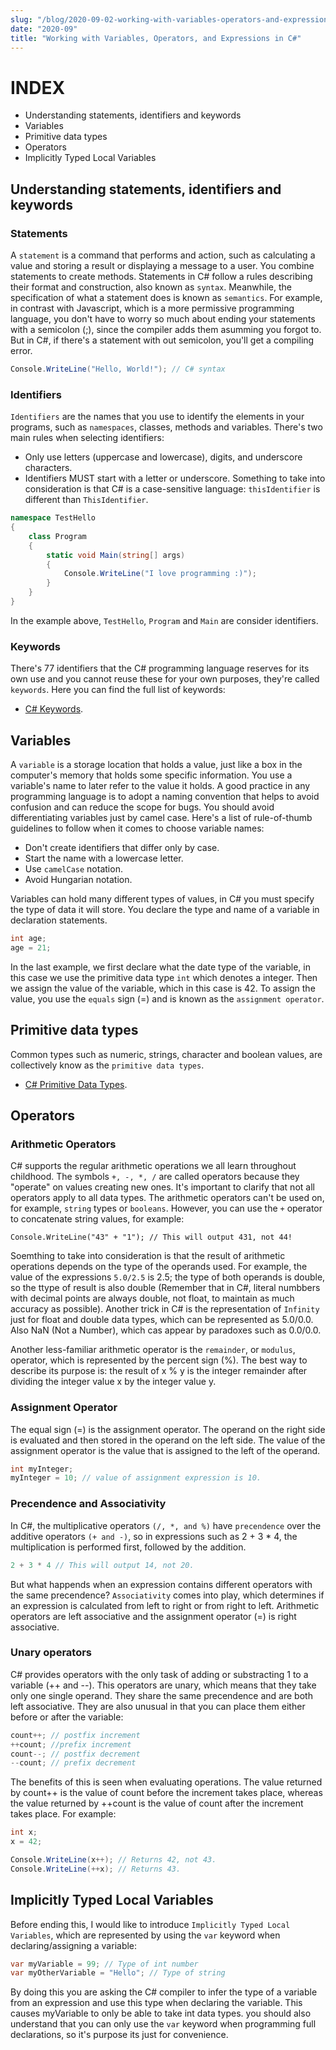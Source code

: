 ```yaml
---
slug: "/blog/2020-09-02-working-with-variables-operators-and-expressions-in-c-sharp"
date: "2020-09"
title: "Working with Variables, Operators, and Expressions in C#"
---
```


# INDEX
- Understanding statements, identifiers and keywords
- Variables
- Primitive data types
- Operators
- Implicitly Typed Local Variables

## Understanding statements, identifiers and keywords
### Statements
A `statement` is a command that performs and action, such as calculating a value and storing a result or displaying a message to a user. You combine statements to create methods. Statements in C# follow a rules describing their format and construction, also known as `syntax`. Meanwhile, the specification of what a statement does is known as `semantics`. For example, in contrast with Javascript, which is a more permissive programming language, you don't have to worry so much about ending your statements with a semicolon (;), since the compiler adds them asumming you forgot to. But in C#, if there's a statement with out semicolon, you'll get a compiling error.

```csharp
Console.WriteLine("Hello, World!"); // C# syntax
```

### Identifiers
`Identifiers` are the names that you use to identify the elements in your programs, such as `namespaces`, classes, methods and variables. There's two main rules when selecting identifiers:
- Only use letters (uppercase and lowercase), digits, and underscore characters.
- Identifiers MUST start with a letter or underscore.
Something to take into consideration is that C# is a case-sensitive language: `thisIdentifier` is different than `ThisIdentifier`.

```csharp
namespace TestHello
{
    class Program
    {
        static void Main(string[] args)
        {
            Console.WriteLine("I love programming :)");
        }
    }
}
```
In the example above, `TestHello`, `Program` and `Main` are consider identifiers.

### Keywords
There's 77 identifiers that the C# programming language reserves for its own use and you cannot reuse these for your own purposes, they're called `keywords`. Here you can find the full list of keywords:
- [C# Keywords](https://docs.microsoft.com/en-us/dotnet/csharp/language-reference/keywords).

## Variables
A `variable` is a storage location that holds a value, just like a box in the computer's memory that holds some specific information. You use a variable's name to later refer to the value it holds. A good practice in any programming language is to adopt a naming convention that helps to avoid confusion and can reduce the scope for bugs. You should avoid differentiating variables just by camel case. Here's a list of rule-of-thumb guidelines to follow when it comes to choose variable names:
- Don't create identifiers that differ only by case.
- Start the name with a lowercase letter.
- Use `camelCase` notation.
- Avoid Hungarian notation.

Variables can hold many different types of values, in C# you must specify the type of data it will store. You declare the type and name of a variable in declaration statements.
```csharp
int age;
age = 21;
```
In the last example, we first declare what the date type of the variable, in this case we use the primitive data type `int` which denotes a integer. Then we assign the value of the variable, which in this case is 42. To assign the value, you use the `equals` sign (=) and is known as the `assignment operator`.

## Primitive data types

Common types such as numeric, strings, character and boolean values, are collectively know as the `primitive data types`. 
- [C# Primitive Data Types](https://condor.depaul.edu/sjost/nwdp/notes/cs1/CSDatatypes.htm).

## Operators

### Arithmetic Operators
C# supports the regular arithmetic operations we all learn throughout childhood. The symbols `+, -, *, /` are called operators because they "operate" on values creating new ones. It's important to clarify that not all operators apply to all data types. The arithmetic operators can't be used on, for example, `string` types or `booleans`. However, you can use the `+` operator to concatenate string values, for example:
```c-sharp
Console.WriteLine("43" + "1"); // This will output 431, not 44!
```
Soemthing to take into consideration is that the result of arithmetic operations depends on the type of the operands used. For example, the value of the expressions `5.0/2.5` is 2.5; the type of both operands is double, so the ttype of result is also double (Remember that in C#, literal numbbers with decimal points are always double, not float, to maintain as much accuracy as possible). Another trick in C# is the representation of `Infinity` just for float and double data types, which can be represented as 5.0/0.0. Also NaN (Not a Number), which cas appear by paradoxes such as 0.0/0.0.

Another less-familiar arithmetic operator is the `remainder`, or `modulus`, operator, which is represented by the percent sign (%). The best way to describe its purpose is: the result of x % y is the integer remainder after dividing the integer value x by the integer value y.

### Assignment Operator
The equal sign (=) is the assignment operator. The operand on the right side is evaluated and then stored in the operand on the left side. The value of the assignment operator is the value that is assigned to the left of the operand.
```csharp
int myInteger;
myInteger = 10; // value of assignment expression is 10.
```

### Precendence and Associativity
In C#, the multiplicative operators `(/, *, and %)` have `precendence` over the additive operators `(+ and -)`, so in expressions such as 2 + 3 * 4, the multiplication is performed first, followed by the addition.
```csharp
2 + 3 * 4 // This will output 14, not 20.
```
But what happends when an expression contains different operators with the same precendence? `Associativity` comes into play, which determines if an expression is calculated from left to right or from right to left. Arithmetic operators are left associative and the assignment operator (=) is right associative.

### Unary operators
C# provides operators with the only task of adding or substracting 1 to a variable (++ and --). This operators are unary, which means that they take only one single operand. They share the same precendence and are both left associative. They are also unusual in that you can place them either before or after the variable:
```csharp
count++; // postfix increment
++count; //prefix increment
count--; // postfix decrement
--count; // prefix decrement
```
The benefits of this is seen when evaluating operations. The value returned by count++ is the value of count before the increment takes place, whereas the value returned by ++count is the value of count after the increment takes place. For example:
```csharp
int x;
x = 42;

Console.WriteLine(x++); // Returns 42, not 43.
Console.WriteLine(++x); // Returns 43.
```

## Implicitly Typed Local Variables
Before ending this, I would like to introduce `Implicitly Typed Local Variables`, which are represented by using the `var` keyword when declaring/assigning a variable:
```csharp
var myVariable = 99; // Type of int number
var myOtherVariable = "Hello"; // Type of string
```
By doing this you are asking the C# compiler to infer the type of a variable from an expression and use this type when declaring the variable. This causes myVariable to only be able to take int data types. you should also understand that you can only use the `var` keyword when programming full declarations, so it's purpose its just for convenience.